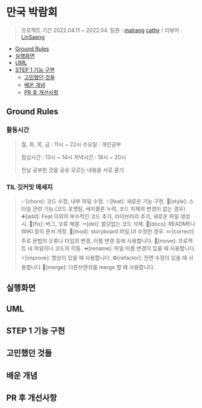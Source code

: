 # 만국 박람회
> 프로젝트 기간 2022.04.11 ~ 2022.04.
팀원 : [malrang](https://github.com/kinggoguma) [cathy](https://github.com/cathy171/ios-exposition-universelle) / 리뷰어 : [LinSaeng](https://github.com/jungseungyeo)

- [Ground Rules](#Ground-Rules)
- [실행화면](#실행화면)
- [UML](#UML)
- [STEP 1 기능 구현](#step-1-기능-구현)
    + [고민했던 것들](#고민했던-것들)
    + [배운 개념](#배운-개념)
    + [PR 후 개선사항](#pr-후-개선사항)

## Ground Rules
### 활동시간
>월, 화, 목, 금 : 11시 ~ 22시
수요일 : 개인공부
>
>점심시간 : 13시 ~ 14시
저녁시간 : 18시 ~ 20시
>
>전날 공부한 것을 공유
모르는 내용을 서로 묻기

### TIL 깃커밋 메세지
>✅[chore]: 코드 수정, 내부 파일 수정.
✨[feat]: 새로운 기능 구현.
📐[style]: 스타일 관련 기능.(코드 포맷팅, 세미콜론 누락, 코드 자체의 변경이 없는 경우)
➕[add]: Feat 이외의 부수적인 코드 추가, 라이브러리 추가, 새로운 파일 생성 시.
🔨[fix]: 버그, 오류 해결.
⚰️[del]: 쓸모없는 코드 삭제.
📝[docs]: README나 WIKI 등의 문서 개정.
💄[mod]: storyboard 파일,UI 수정한 경우.
✏️[correct]: 주로 문법의 오류나 타입의 변경, 이름 변경 등에 사용합니다.
🚚[move]: 프로젝트 내 파일이나 코드의 이동.
⏪️[rename]: 파일 이름 변경이 있을 때 사용합니다.
⚡️[improve]: 향상이 있을 때 사용합니다.
♻️[refactor]: 전면 수정이 있을 때 사용합니다
🔀[merge]: 다른브렌치를 merge 할 때 사용합니다.

## 실행화면

## UML

## STEP 1 기능 구현

## 고민했던 것들

## 배운 개념

## PR 후 개선사항
